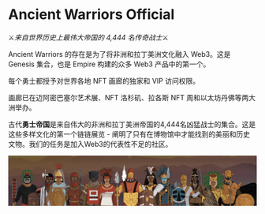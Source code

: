 # Ancient Warriors Official

⚔️*来自世界历史上最伟大帝国的 4,444 名传奇战士*⚔️

Ancient Warriors 的存在是为了将非洲和拉丁美洲文化融入 Web3。这是 Genesis 集合，也是 Empire 构建的众多 Web3 产品中的第一个。

每个勇士都授予对世界各地 NFT 画廊的独家和 VIP 访问权限。

画廊已在迈阿密巴塞尔艺术展、NFT 洛杉矶、拉各斯 NFT 周和以太坊丹佛等两大洲举办。

古代**勇士帝国**是来自伟大的非洲和拉丁美洲帝国的4,444名凶猛战士的集合。这是这些多样文化的第一个链链展览 - 阐明了只有在博物馆中才能找到的美丽和历史文物。我们的任务是加入Web3的代表性不足的社区。

![unnamed](unnamed.png)
